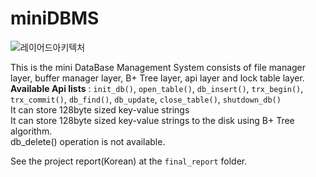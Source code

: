# miniDBMS

![레이어드아키텍처](https://user-images.githubusercontent.com/61873510/127859797-80d580ee-089e-45ca-ac46-6da16221a4b9.png)


This is the mini DataBase Management System consists of file manager layer, buffer manager layer, B+ Tree layer, api layer and lock table layer.<br>
**Available Api lists** : ```init_db()```, ```open_table()```, ```db_insert()```, ```trx_begin()```, ```trx_commit()```, ```db_find()```, ```db_update```,  ```close_table()```, ```shutdown_db()``` <br>
It can store 128byte sized key-value strings<br> 
It can store 128byte sized key-value strings to the disk using B+ Tree algorithm.<br> 
db_delete() operation is not available.<br>

See the project report(Korean) at the ```final_report``` folder.
